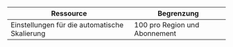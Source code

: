 
| Ressource | Begrenzung |
| --- | --- |
| Einstellungen für die automatische Skalierung |100 pro Region und Abonnement |



<!--HONumber=Nov16_HO3-->



